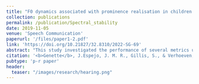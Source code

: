 ```yaml
---
title: "F0 dynamics associated with prominence realisation in children with hearing impairment"
collection: publications
permalink: /publication/Spectral_stability
date: 2019-11-05
venue: 'Speech Communication'
paperurl: '/files/paper1-2.pdf'
link: 'https://doi.org/10.21827/32.8310/2022-SG-69'
abstract: "This study investigated the performance of several metrics used to evaluate spectral stability in vowels. Four metrics suggested in the literature and a newly developed one were tested and compared to the traditional method of associating the spectrally stable portion with the middle of the vowel. First, synthetic stimuli whose spectrally stable portion had been defined in advance were used to evaluate the potential of the different metrics to capture spectral stability. Second, the output of the different metrics on the acoustic measurements obtained in the vowel portions identified as spectrally stable was compared on both synthesized and natural speech. It is clear that higher-dimensional features are needed to capture spectral stability and that the best-performing metrics yield acoustic measurements that are similar to those obtained in the middle of the vowel. This study empirically validates long-standing intuitions about the validity of selecting the middle section of vowels as the preferred method to identify the spectrally stable region in vowels."
citation: '<b>Genette</b>, J.Espejo, J. M. R., Gillis, S., & Verhoeven, J. (2023). Determining spectral stability in vowels: A comparison and assessment of different metrics. <i>Speech Communication</i>, <i>154</i>, 102984. https://doi.org/10.1016/j.specom.2023.102984'
pubtype: 'p-r paper'
header:
  teaser: "/images/research/hearing.png"
---
```


